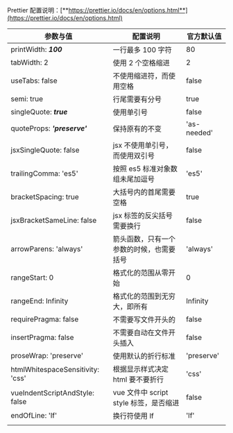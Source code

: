 Prettier 配置说明：[**https://prettier.io/docs/en/options.html**](https://prettier.io/docs/en/options.html)

| 参数与值                         | 配置说明                                 | 官方默认值  |
| -------------------------------- | ---------------------------------------- | ----------- |
| printWidth: **_100_**            | 一行最多 100 字符                        | 80          |
| tabWidth: 2                      | 使用 2 个空格缩进                        | 2           |
| useTabs: false                   | 不使用缩进符，而使用空格                 | false       |
| semi: true                       | 行尾需要有分号                           | true        |
| singleQuote: **_true_**          | 使用单引号                               | false       |
| quoteProps: **_'preserve'_**     | 保持原有的不变                           | 'as-needed' |
| jsxSingleQuote: false            | jsx 不使用单引号，而使用双引号           | false       |
| trailingComma: 'es5'             | 按照 es5 标准对象数组未尾加逗号          | 'es5'       |
| bracketSpacing: true             | 大括号内的首尾需要空格                   | true        |
| jsxBracketSameLine: false        | jsx 标签的反尖括号需要换行               | false       |
| arrowParens: 'always'            | 箭头函数，只有一个参数的时候，也需要括号 | 'always'    |
| rangeStart: 0                    | 格式化的范围从零开始                     | 0           |
| rangeEnd: Infinity               | 格式化的范围到无穷大，即所有             | Infinity    |
| requirePragma: false             | 不需要写文件开头的                       | false       |
| insertPragma: false              | 不需要自动在文件开头插入                 | false       |
| proseWrap: 'preserve'            | 使用默认的折行标准                       | 'preserve'  |
| htmlWhitespaceSensitivity: 'css' | 根据显示样式决定 html 要不要折行         | 'css'       |
| vueIndentScriptAndStyle: false   | vue 文件中 script style 标签，是否缩进   | false       |
| endOfLine: 'lf'                  | 换行符使用 lf                            | 'lf'        |
|                                  |                                          |             |
